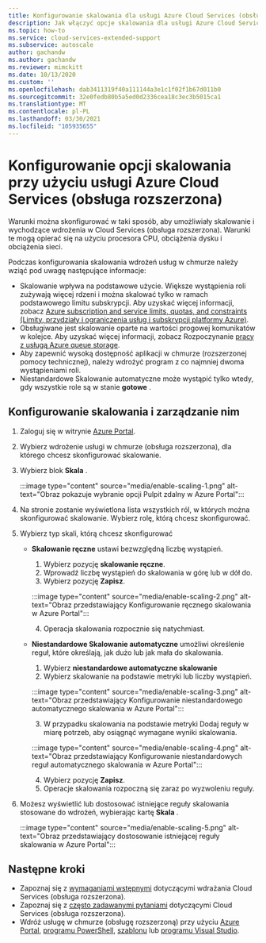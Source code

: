 ```yaml
---
title: Konfigurowanie skalowania dla usługi Azure Cloud Services (obsługa rozszerzona)
description: Jak włączyć opcje skalowania dla usługi Azure Cloud Services (obsługa rozszerzona)
ms.topic: how-to
ms.service: cloud-services-extended-support
ms.subservice: autoscale
author: gachandw
ms.author: gachandw
ms.reviewer: mimckitt
ms.date: 10/13/2020
ms.custom: ''
ms.openlocfilehash: dab3411319f40a111144a3e1c1f02f1b67d011b0
ms.sourcegitcommit: 32e0fedb80b5a5ed0d2336cea18c3ec3b5015ca1
ms.translationtype: MT
ms.contentlocale: pl-PL
ms.lasthandoff: 03/30/2021
ms.locfileid: "105935655"
---
```

# <a name="configure-scaling-options-with-azure-cloud-services-extended-support"></a>Konfigurowanie opcji skalowania przy użyciu usługi Azure Cloud Services (obsługa rozszerzona) 

Warunki można skonfigurować w taki sposób, aby umożliwiały skalowanie i wychodzące wdrożenia w Cloud Services (obsługa rozszerzona). Warunki te mogą opierać się na użyciu procesora CPU, obciążenia dysku i obciążenia sieci. 

Podczas konfigurowania skalowania wdrożeń usług w chmurze należy wziąć pod uwagę następujące informacje:
- Skalowanie wpływa na podstawowe użycie. Większe wystąpienia roli zużywają więcej rdzeni i można skalować tylko w ramach podstawowego limitu subskrypcji. Aby uzyskać więcej informacji, zobacz [Azure subscription and service limits, quotas, and constraints (Limity, przydziały i ograniczenia usług i subskrypcji platformy Azure)](../azure-resource-manager/management/azure-subscription-service-limits.md).
- Obsługiwane jest skalowanie oparte na wartości progowej komunikatów w kolejce. Aby uzyskać więcej informacji, zobacz Rozpoczynanie [pracy z usługą Azure queue storage](../storage/queues/storage-dotnet-how-to-use-queues.md).
- Aby zapewnić wysoką dostępność aplikacji w chmurze (rozszerzonej pomocy technicznej), należy wdrożyć program z co najmniej dwoma wystąpieniami roli.
- Niestandardowe Skalowanie automatyczne może wystąpić tylko wtedy, gdy wszystkie role są w stanie **gotowe** .

## <a name="configure-and-manage-scaling"></a>Konfigurowanie skalowania i zarządzanie nim

1. Zaloguj się w witrynie [Azure Portal](https://portal.azure.com). 
2. Wybierz wdrożenie usługi w chmurze (obsługa rozszerzona), dla którego chcesz skonfigurować skalowanie. 
3. Wybierz blok **Skala** . 

    :::image type="content" source="media/enable-scaling-1.png" alt-text="Obraz pokazuje wybranie opcji Pulpit zdalny w Azure Portal":::

4. Na stronie zostanie wyświetlona lista wszystkich ról, w których można skonfigurować skalowanie. Wybierz rolę, którą chcesz skonfigurować. 
5. Wybierz typ skali, którą chcesz skonfigurować
    - **Skalowanie ręczne** ustawi bezwzględną liczbę wystąpień.
        1. Wybierz pozycję **skalowanie ręczne**.
        2. Wprowadź liczbę wystąpień do skalowania w górę lub w dół do.
        3. Wybierz pozycję **Zapisz**.

        :::image type="content" source="media/enable-scaling-2.png" alt-text="Obraz przedstawiający Konfigurowanie ręcznego skalowania w Azure Portal":::

        4. Operacja skalowania rozpocznie się natychmiast. 
        
    - **Niestandardowe Skalowanie automatyczne** umożliwi określenie reguł, które określają, jak dużo lub jak mała do skalowania. 
        1. Wybierz **niestandardowe automatyczne skalowanie**
        2. Wybierz skalowanie na podstawie metryki lub liczby wystąpień.

        :::image type="content" source="media/enable-scaling-3.png" alt-text="Obraz przedstawiający Konfigurowanie niestandardowego automatycznego skalowania w Azure Portal":::

        3. W przypadku skalowania na podstawie metryki Dodaj reguły w miarę potrzeb, aby osiągnąć wymagane wyniki skalowania.

        :::image type="content" source="media/enable-scaling-4.png" alt-text="Obraz przedstawiający Konfigurowanie niestandardowych reguł automatycznego skalowania w Azure Portal":::

        4. Wybierz pozycję **Zapisz**.
        5. Operacje skalowania rozpoczną się zaraz po wyzwoleniu reguły.
        
6. Możesz wyświetlić lub dostosować istniejące reguły skalowania stosowane do wdrożeń, wybierając kartę **Skala** .

    :::image type="content" source="media/enable-scaling-5.png" alt-text="Obraz przedstawiający dostosowanie istniejącej reguły skalowania w Azure Portal":::

## <a name="next-steps"></a>Następne kroki 
- Zapoznaj się z [wymaganiami wstępnymi](deploy-prerequisite.md) dotyczącymi wdrażania Cloud Services (obsługa rozszerzona).
- Zapoznaj się z [często zadawanymi pytaniami](faq.md) dotyczącymi Cloud Services (obsługa rozszerzona).
- Wdróż usługę w chmurze (obsługę rozszerzoną) przy użyciu [Azure Portal](deploy-portal.md), [programu PowerShell](deploy-powershell.md), [szablonu](deploy-template.md) lub [programu Visual Studio](deploy-visual-studio.md).